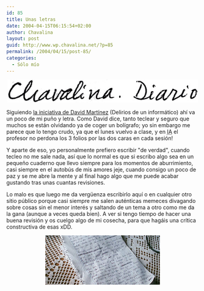 ```yaml
---
id: 85
title: Unas letras
date: 2004-04-15T06:15:54+02:00
author: Chavalina
layout: post
guid: http://www.wp.chavalina.net/?p=85
permalink: /2004/04/15/post-85/
categories:
  - Sólo mío
---
```

<p align="center">
  <img src="/imagenes/fotos/escrito.jpg" width="500" height="60" />
</p>

Siguiendo <a href="http://dmnet.bitacoras.com/index.php?id=1728" target="_blank">la iniciativa de David Mart&iacute;nez</a> (Delirios de un inform&aacute;tico) ah&iacute; va un poco de mi pu&ntilde;o y letra. Como David dice, tanto teclear y seguro que muchos se est&aacute;n olvidando ya de coger un bol&iacute;grafo; yo sin embargo me parece que lo tengo crudo, ya que el lunes vuelvo a clase, y en <acronym title="Inteligencia Artificial">IA</acronym> el profesor no perdona los 3 folios por las dos caras en cada sesi&oacute;n!

Y aparte de eso, yo personalmente prefiero escribir "de verdad", cuando tecleo no me sale nada, as&iacute; que lo normal es que si escribo algo sea en un peque&ntilde;o cuaderno que llevo siempre para los momentos de aburrimiento, casi siempre en el autob&uacute;s de mis amores jeje, cuando consigo un poco de paz y se me abre la mente y al final hago algo que me puede acabar gustando tras unas cuantas revisiones. 

Lo malo es que luego me da verg&uuml;enza escribirlo aqu&iacute; o en cualquier otro sitio p&uacute;blico porque casi siempre me salen aut&eacute;nticas memeces divagando sobre cosas sin el menor inter&eacute;s y saltando de un tema a otro como me da la gana (aunque a veces queda bien). A ver si tengo tiempo de hacer una buena revisi&oacute;n y os cuelgo algo de mi cosecha, para que hag&aacute;is una cr&iacute;tica constructiva de esas xDD. 

<p align="center">
  <img src="/imagenes/fotos/folios.jpg" width="300" height="129" />
</p>